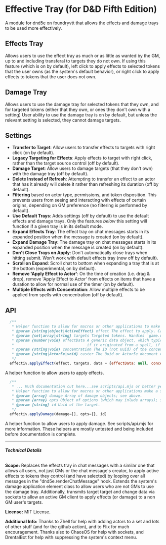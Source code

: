 # Effective Tray (for D&D Fifth Edition)
A module for dnd5e on foundryvtt that allows the effects and damage trays to be used more effectively.

## Effects Tray 
Allows users to use the effect tray as much or as little as wanted by the GM, up to and including transferal to targets they do not own. If using this feature (which is on by default), left click to apply effects to selected tokens that the user owns (as the system's default behavior), or right click to apply effects to tokens that the user does not own.
## Damage Tray
Allows users to use the damage tray for selected tokens that they own, and for targeted tokens (either that they own, or ones they don't own with a setting) User ability to use the damage tray is on by default, but unless the relevant setting is selected, they cannot damage targets.

## Settings
- **Transfer to Target**: Allow users to transfer effects to targets with right click (on by default).
- **Legacy Targeting for Effects**: Apply effects to target with right click, rather than the target source control (off by default).
- **Damage Target**: Allow users to damage targets (that they don't own) with the damage tray (off by default).
- **Delete Instead of Refresh**: Attempting to transfer an effect to an actor that has it already will delete it rather than refreshing its duration (off by default).
- **Filtering** based on actor type, permissions, and token disposition. This prevents users from seeing and interacting with effects of certain origins, depending on GM preference (no filtering is performed by default).
- **Use Default Trays**: Adds settings (off by default) to use the default effects and damage trays. Only the features *below* this setting will function if a given tray is in its default mode.
- **Expand Effects Tray**: The effect tray on chat messages starts in its expanded position when the message is created (on by default).
- **Expand Damage Tray**: The damage tray on chat messages starts in its expanded position when the message is created (on by default).
- **Don't Close Trays on Apply**: Don't automatically close trays when hitting submit. Won't work with default effects tray (now off by default).
- **Scroll on Expand**: Scroll chat to bottom when expanding a tray that is at the bottom (experimental, on by default).
- **Remove 'Apply Effect to Actor'**: On the time of creation (i.e. drag & drop), remove 'Apply Effect to Actor' from effects on items that have a duration to allow for normal use of the timer (on by default).
- **Multiple Effects with Concentration**: Allow multiple effects to be applied from spells with concentration (off by default).

## API
```js
  /**
   * Helper function to allow for macros or other applications to make a socket request to apply damage.
   * @param {string|object|ActiveEffect} effect The effect to apply. Can handle Uuid, effect data as an object, or an ActiveEffect proper.
   * @param {set|array|string} targets Targeted tokens. Handles `game.user.targets`, or any generic array of token placeables.
   * @param {number|void} effectData A generic data object, which typically handleshe level the originating spell was cast at, 
   *                                 if it originated from a spell, if any. Use flags like { "flags.dnd5e.spellLevel": 1 }.
   * @param {string|void} concentration The ID (not Uuid) of the concentration effect this effect is dependent on, if any.
   * @param {string|Actor5e|void} caster The Uuid or Actor5e document of the actor that cast the spell that requires concentration, if any.
   */
  effectiv.applyEffect(effect, targets, data = {effectData: null, concentration: null, caster: null})
```
 A helper function to allow users to apply effects.

```js
  /**
   * ... Much documentation cut here...see scripts/api.mjs or better yet, dnd5e...
   * Helper function to allow for macros or other applications make a socket request to apply damage.
   * @param {array} damage Array of damage objects; see above.
   * @param {array} opts Object of options (which may inlude arrays); see above.
   * @param {string} id Uuid of the target.
   */
  effectiv.applyDamage(damage=[], opts={}, id)
```
A helper function to allow users to apply damage.
See scripts/api.mjs for more information. These helpers are mostly untested and being included before documentation is complete.
___
###### **Technical Details**

**Scope:** Replaces the effects tray in chat messages with a similar one that allows all users, not just GMs or the chat message's creator, to apply active effects to tokens they control (and have selected) by looping over all messages in the "dnd5e.renderChatMessage" hook. Extends the system's damage application element class to allow users who are not GMs to use the damage tray. Additionally, transmits target target and change data via sockets to allow an active GM client to apply effects (or damage) to a non GM user's targets.

**License:** MIT License.

**Additional Info:** Thanks to Zhell for help with adding actors to a set and lots of other stuff (and for the github action), and to Flix for much encouragement. Thanks also to ChaosOS for help with sockets, and DrentalBot for help with suppressing the system's context menu.

